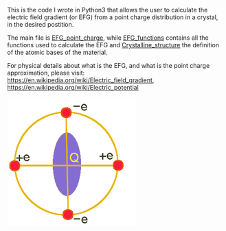 This is the code I wrote in Python3 that allows the user to calculate the electric field gradient (or EFG) from a point charge distribution in a crystal,
in the desired postition.

The main file is [EFG_point_charge](https://github.com/JonathanFrassineti/Point-Charge-Electric-Field-Gradient/blob/master/EFG_point_charge.py), while [EFG_functions](https://github.com/JonathanFrassineti/Point-Charge-Electric-Field-Gradient/blob/master/EFG_functions.py) contains all the functions used to calculate the EFG and [Crystalline_structure](https://github.com/JonathanFrassineti/Point-Charge-Electric-Field-Gradient/blob/master/Crystalline_structure.py) the definition of the atomic bases of the material.

For physical details about what is the EFG, and what is the point charge approximation, please visit:
https://en.wikipedia.org/wiki/Electric_field_gradient, https://en.wikipedia.org/wiki/Electric_potential


![EFG1](./EFG.gif)

